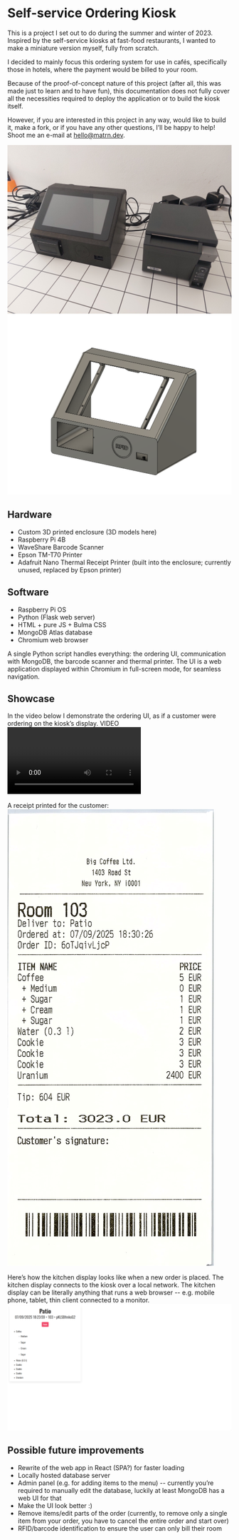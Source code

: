 # Self-service Ordering Kiosk

This is a project I set out to do during the summer and winter of 2023. Inspired by the self-service kiosks at fast-food restaurants, I wanted to make a miniature version myself, fully from scratch.

I decided to mainly focus this ordering system for use in cafés, specifically those in hotels, where the payment would be billed to your room. 

Because of the proof-of-concept nature of this project (after all, this was made just to learn and to have fun), this documentation does not fully cover all the necessities required to deploy the application or to build the kiosk itself.

However, if you are interested in this project in any way, would like to build it, make a fork, or if you have any other questions, I’ll be happy to help! Shoot me an e-mail at hello@matrn.dev.

![kiosk photo](https://raw.githubusercontent.com/matrndev/kiosk/refs/heads/main/media/image.jpg)
![3d model image](https://raw.githubusercontent.com/matrndev/kiosk/refs/heads/main/media/3D%20model%201.png)

## Hardware

- Custom 3D printed enclosure (3D models here) 
- Raspberry Pi 4B
- WaveShare Barcode Scanner
- Epson TM-T70 Printer
- Adafruit Nano Thermal Receipt Printer (built into the enclosure; currently unused, replaced by Epson printer)

## Software

- Raspberry Pi OS
- Python (Flask web server)
- HTML + pure JS + Bulma CSS
- MongoDB Atlas database
- Chromium web browser

A single Python script handles everything: the ordering UI, communication with MongoDB, the barcode scanner and thermal printer. The UI is a web application displayed within Chromium in full-screen mode, for seamless navigation.

## Showcase

In the video below I demonstrate the ordering UI, as if a customer were ordering on the kiosk’s display.
VIDEO
![video showcase](https://raw.githubusercontent.com/matrndev/kiosk/refs/heads/main/media/video.mp4)

A receipt printed for the customer:
![receipt image](https://raw.githubusercontent.com/matrndev/kiosk/refs/heads/main/media/receipt.jpg)

Here’s how the kitchen display looks like when a new order is placed. The kitchen display connects to the kiosk over a local network. The kitchen display can be literally anything that runs a web browser -- e.g. mobile phone, tablet, thin client connected to a monitor.
![kitchen display image](https://raw.githubusercontent.com/matrndev/kiosk/refs/heads/main/media/kitchen.png)

## Possible future improvements

- Rewrite of the web app in React (SPA?) for faster loading
- Locally hosted database server
- Admin panel (e.g. for adding items to the menu) -- currently you’re required to manually edit the database, luckily at least MongoDB has a web UI for that
- Make the UI look better :)
- Remove items/edit parts of the order (currently, to remove only a single item from your order, you have to cancel the entire order and start over)
- RFID/barcode identification to ensure the user can only bill their room